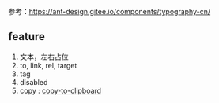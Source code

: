 
参考：https://ant-design.gitee.io/components/typography-cn/

## feature
1. 文本，左右占位
2. to, link, rel, target
3. tag
4. disabled
5.  copy : [copy-to-clipboard](https://github.com/sudodoki/copy-to-clipboard)
